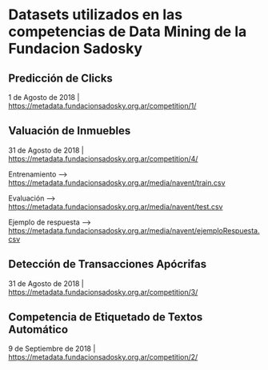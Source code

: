 # Datasets utilizados en las competencias de Data Mining de la Fundacion Sadosky

## Predicción de Clicks

1 de Agosto de 2018 | https://metadata.fundacionsadosky.org.ar/competition/1/

## Valuación de Inmuebles

31 de Agosto de 2018 | https://metadata.fundacionsadosky.org.ar/competition/4/

Entrenamiento --> https://metadata.fundacionsadosky.org.ar/media/navent/train.csv

Evaluación --> https://metadata.fundacionsadosky.org.ar/media/navent/test.csv

Ejemplo de respuesta --> https://metadata.fundacionsadosky.org.ar/media/navent/ejemploRespuesta.csv

## Detección de Transacciones Apócrifas

31 de Agosto de 2018 | https://metadata.fundacionsadosky.org.ar/competition/3/

## Competencia de Etiquetado de Textos Automático

9 de Septiembre de 2018 | https://metadata.fundacionsadosky.org.ar/competition/2/
